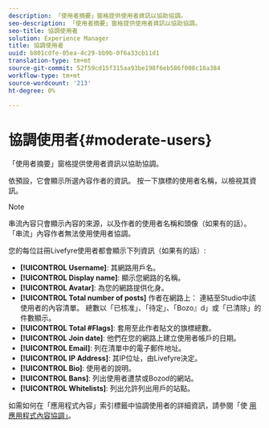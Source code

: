 ```yaml
---
description: 「使用者摘要」窗格提供使用者資訊以協助協調。
seo-description: 「使用者摘要」窗格提供使用者資訊以協助協調。
seo-title: 協調使用者
solution: Experience Manager
title: 協調使用者
uuid: b801cdfe-05ea-4c29-bb9b-0f6a33cb11d1
translation-type: tm+mt
source-git-commit: 52f59cd15f315aa93be198f6eb586f008c18a384
workflow-type: tm+mt
source-wordcount: '213'
ht-degree: 0%

---
```



# 協調使用者{#moderate-users}

「使用者摘要」窗格提供使用者資訊以協助協調。

依預設，它會顯示所選內容作者的資訊。 按一下旗標的使用者名稱，以檢視其資訊。

>[!NOTE]
>
>串流內容只會顯示內容的來源，以及作者的使用者名稱和頭像（如果有的話）。 「串流」內容作者無法使用使用者協調。

您的每位註冊Livefyre使用者都會顯示下列資訊（如果有的話）:

* **[!UICONTROL Username]**: 其網路用戶名。
* **[!UICONTROL Display name]**: 顯示您網路的名稱。
* **[!UICONTROL Avatar]**: 為您的網路提供化身。
* **[!UICONTROL Total number of posts]** 作者在網路上： 連結至Studio中該使用者的內容清單。 總數以「已核准」、「待定」、「Bozo』d」或「已清除」的件數顯示。
* **[!UICONTROL Total #Flags]**: 套用至此作者貼文的旗標總數。
* **[!UICONTROL Join date]**: 他們在您的網路上建立使用者帳戶的日期。
* **[!UICONTROL Email]**: 列在清單中的電子郵件地址。
* **[!UICONTROL IP Address]**: 其IP位址，由Livefyre決定。
* **[!UICONTROL Bio]**: 使用者的說明。
* **[!UICONTROL Bans]**: 列出使用者遭禁或Bozod的網站。
* **[!UICONTROL Whitelists]**: 列出允許列出用戶的站點。

如需如何在「應用程式內容」索引標籤中協調使用者的詳細資訊，請參閱「使 [用應用程式內容協調」](/help/using/c-features-livefyre/c-about-moderation/c-moderate-content-using-app-content.md#c_moderate_content_using_app_content)。
